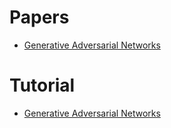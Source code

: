 # Papers
* [Generative Adversarial Networks](https://arxiv.org/abs/1406.2661)

# Tutorial
* [Generative Adversarial Networks](https://theneuralperspective.com/2016/10/02/generative-adversarial-networks/)
